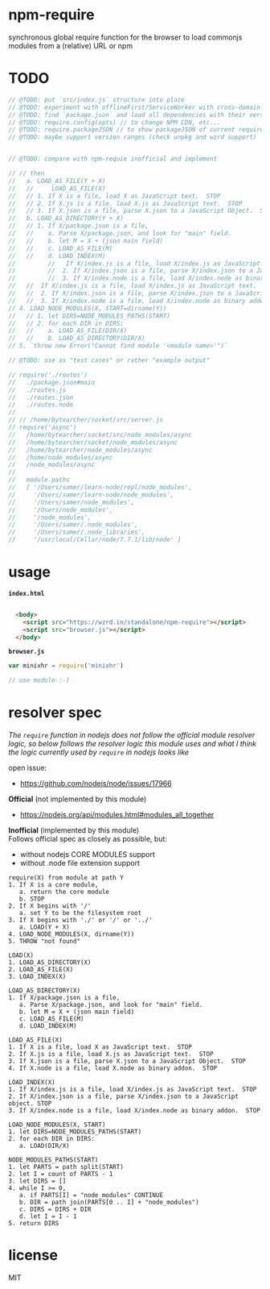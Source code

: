# npm-require
synchronous global require function for the browser to load commonjs modules from a (relative) URL or npm

# TODO
```js
// @TODO: put `src/index.js` structure into place
// @TODO: experiment with offlineFirst/ServiceWorker with cross-domain-re-use of modules
// @TODO: find `package.json` and load all dependencies with their versions
// @TODO: require.config(opts) // to change NPM CDN, etc...
// @TODO: require.packageJSON // to show packageJSON of current require
// @TODO: maybe support version ranges (check unpkg and wzrd support)


// @TODO: compare with npm-requie inofficial and implement

// // then
//   a. LOAD_AS_FILE(Y + X)
//   //     LOAD_AS_FILE(X)
//   // 1. If X is a file, load X as JavaScript text.  STOP
//   // 2. If X.js is a file, load X.js as JavaScript text.  STOP
//   // 3. If X.json is a file, parse X.json to a JavaScript Object.  STOP
//   b. LOAD_AS_DIRECTORY(Y + X)
//   // 1. If X/package.json is a file,
//   //    a. Parse X/package.json, and look for "main" field.
//   //    b. let M = X + (json main field)
//   //    c. LOAD_AS_FILE(M)
//   //    d. LOAD_INDEX(M)
//         //   If X/index.js is a file, load X/index.js as JavaScript text.  STOP
//         //  2. If X/index.json is a file, parse X/index.json to a JavaScript object. STOP
//         //  3. If X/index.node is a file, load X/index.node as binary addon.  STOP
//   //  If X/index.js is a file, load X/index.js as JavaScript text.  STOP
//   //  2. If X/index.json is a file, parse X/index.json to a JavaScript object. STOP
//   //  3. If X/index.node is a file, load X/index.node as binary addon.  STOP
// 4. LOAD_NODE_MODULES(X, START=dirname(Y))
//   // 1. let DIRS=NODE_MODULES_PATHS(START)
//   // 2. for each DIR in DIRS:
//   //    a. LOAD_AS_FILE(DIR/X)
//   //    b. LOAD_AS_DIRECTORY(DIR/X)
// 5. `throw new Error("Cannot find module '<module name>'")`

// @TODO: use as "test cases" or rather "example output"

// require('./routes')
//   ./package.json#main
//   ./routes.js
//   ./routes.json
//   ./routes.node
// 
// // /home/bytearcher/socket/src/server.js
// require('async')
//   /home/bytearcher/socket/src/node_modules/async
//   /home/bytearcher/socket/node_modules/async
//   /home/bytearcher/node_modules/async
//   /home/node_modules/async
//   /node_modules/async
// 
//   module.paths
//   [ '/Users/samer/learn-node/repl/node_modules',
//     '/Users/samer/learn-node/node_modules',
//     '/Users/samer/node_modules',
//     '/Users/node_modules',
//     '/node_modules',
//     '/Users/samer/.node_modules',
//     '/Users/samer/.node_libraries',
//     '/usr/local/Cellar/node/7.7.1/lib/node' ]
```

# usage

**`index.html`**

```html

  <body>
    <script src="https://wzrd.in/standalone/npm-require"></script>
    <script src="browser.js"></script>
  </body>

```

**`browser.js`**

```js
var minixhr = require('minixhr')

// use module :-)
```

# resolver spec

*The `require` function in nodejs does not follow the official module resolver logic, so below follows the resolver logic this module uses and what I think the logic currently used by `require` in nodejs looks like*

open issue:
* https://github.com/nodejs/node/issues/17966

**Official** (not implemented by this module)
* https://nodejs.org/api/modules.html#modules_all_together

**Inofficial** (implemented by this module)  
Follows official spec as closely as possible, but:
* without nodejs CORE MODULES support
* without .node file extension support

```
require(X) from module at path Y
1. If X is a core module,
   a. return the core module
   b. STOP
2. If X begins with '/'
   a. set Y to be the filesystem root
3. If X begins with './' or '/' or '../'
   a. LOAD(Y + X)
4. LOAD_NODE_MODULES(X, dirname(Y))
5. THROW "not found"

LOAD(X)
1. LOAD_AS_DIRECTORY(X)
2. LOAD_AS_FILE(X)
3. LOAD_INDEX(X)

LOAD_AS_DIRECTORY(X)
1. If X/package.json is a file,
   a. Parse X/package.json, and look for "main" field.
   b. let M = X + (json main field)
   c. LOAD_AS_FILE(M)
   d. LOAD_INDEX(M)

LOAD_AS_FILE(X)
1. If X is a file, load X as JavaScript text.  STOP
2. If X.js is a file, load X.js as JavaScript text.  STOP
3. If X.json is a file, parse X.json to a JavaScript Object.  STOP
4. If X.node is a file, load X.node as binary addon.  STOP

LOAD_INDEX(X)
1. If X/index.js is a file, load X/index.js as JavaScript text.  STOP
2. If X/index.json is a file, parse X/index.json to a JavaScript object. STOP
3. If X/index.node is a file, load X/index.node as binary addon.  STOP

LOAD_NODE_MODULES(X, START)
1. let DIRS=NODE_MODULES_PATHS(START)
2. for each DIR in DIRS:
   a. LOAD(DIR/X)

NODE_MODULES_PATHS(START)
1. let PARTS = path split(START)
2. let I = count of PARTS - 1
3. let DIRS = []
4. while I >= 0,
   a. if PARTS[I] = "node_modules" CONTINUE
   b. DIR = path join(PARTS[0 .. I] + "node_modules")
   c. DIRS = DIRS + DIR
   d. let I = I - 1
5. return DIRS
```

# license
MIT
